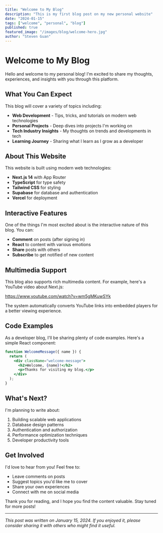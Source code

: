 ```yaml
---
title: "Welcome to My Blog"
description: "This is my first blog post on my new personal website"
date: "2024-01-15"
tags: ["welcome", "personal", "blog"]
published: true
featured_image: "/images/blog/welcome-hero.jpg"
author: "Steven Guan"
---
```


# Welcome to My Blog

Hello and welcome to my personal blog! I'm excited to share my thoughts, experiences, and insights with you through this platform.

## What You Can Expect

This blog will cover a variety of topics including:

- **Web Development** - Tips, tricks, and tutorials on modern web technologies
- **Personal Projects** - Deep dives into projects I'm working on
- **Tech Industry Insights** - My thoughts on trends and developments in tech
- **Learning Journey** - Sharing what I learn as I grow as a developer

## About This Website

This website is built using modern web technologies:

- **Next.js 14** with App Router
- **TypeScript** for type safety
- **Tailwind CSS** for styling
- **Supabase** for database and authentication
- **Vercel** for deployment

## Interactive Features

One of the things I'm most excited about is the interactive nature of this blog. You can:

- **Comment** on posts (after signing in)
- **React** to content with various emotions
- **Share** posts with others
- **Subscribe** to get notified of new content

## Multimedia Support

This blog also supports rich multimedia content. For example, here's a YouTube video about Next.js:

https://www.youtube.com/watch?v=wm5gMKuwSYk

The system automatically converts YouTube links into embedded players for a better viewing experience.

## Code Examples

As a developer blog, I'll be sharing plenty of code examples. Here's a simple React component:

```jsx
function WelcomeMessage({ name }) {
  return (
    <div className="welcome-message">
      <h2>Welcome, {name}!</h2>
      <p>Thanks for visiting my blog.</p>
    </div>
  );
}
```

## What's Next?

I'm planning to write about:

1. Building scalable web applications
2. Database design patterns
3. Authentication and authorization
4. Performance optimization techniques
5. Developer productivity tools

## Get Involved

I'd love to hear from you! Feel free to:

- Leave comments on posts
- Suggest topics you'd like me to cover
- Share your own experiences
- Connect with me on social media

Thank you for reading, and I hope you find the content valuable. Stay tuned for more posts!

---

*This post was written on January 15, 2024. If you enjoyed it, please consider sharing it with others who might find it useful.* 